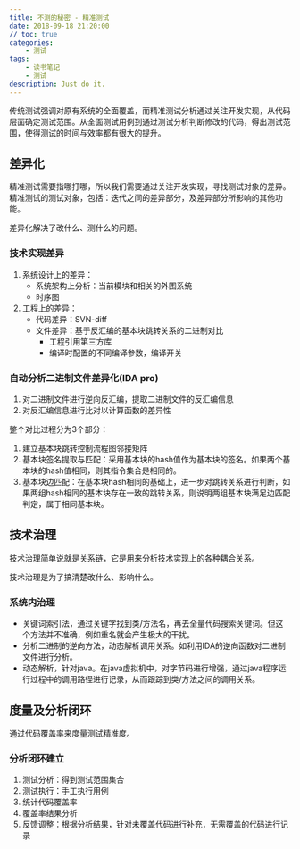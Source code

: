 ```yaml
---
title: 不测的秘密 - 精准测试
date: 2018-09-18 21:20:00
// toc: true
categories:
    - 测试
tags: 
    - 读书笔记
    - 测试
description: Just do it.
---
```


传统测试强调对原有系统的全面覆盖，而精准测试分析通过关注开发实现，从代码层面确定测试范围。从全面测试用例到通过测试分析判断修改的代码，得出测试范围，使得测试的时间与效率都有很大的提升。

## 差异化

精准测试需要指哪打哪，所以我们需要通过关注开发实现，寻找测试对象的差异。精准测试的测试对象，包括：迭代之间的差异部分，及差异部分所影响的其他功能。

差异化解决了改什么、测什么的问题。

### 技术实现差异

1. 系统设计上的差异：
    - 系统架构上分析：当前模块和相关的外围系统
    - 时序图
2. 工程上的差异：
    - 代码差异：SVN-diff
    - 文件差异：基于反汇编的基本块跳转关系的二进制对比
        - 工程引用第三方库
        - 编译时配置的不同编译参数，编译开关

### 自动分析二进制文件差异化(IDA pro)

1. 对二进制文件进行逆向反汇编，提取二进制文件的反汇编信息
2. 对反汇编信息进行比对以计算函数的差异性

整个对比过程分为3个部分：

1. 建立基本块跳转控制流程图邻接矩阵
2. 基本块签名提取与匹配：采用基本块的hash值作为基本块的签名。如果两个基本块的hash值相同，则其指令集合是相同的。
3. 基本块边匹配：在基本块hash相同的基础上，进一步对跳转关系进行判断，如果两组hash相同的基本块存在一致的跳转关系，则说明两组基本块满足边匹配判定，属于相同基本块。


## 技术治理

技术治理简单说就是关系链，它是用来分析技术实现上的各种耦合关系。

技术治理是为了搞清楚改什么、影响什么。

### 系统内治理

- 关键词索引法，通过关键字找到类/方法名，再去全量代码搜索关键词。但这个方法并不准确，例如重名就会产生极大的干扰。
- 分析二进制的逆向方法，动态解析调用关系。如利用IDA的逆向函数对二进制文件进行分析。
- 动态解析，针对java。在java虚拟机中，对字节码进行增强，通过java程序运行过程中的调用路径进行记录，从而跟踪到类/方法之间的调用关系。

## 度量及分析闭环

通过代码覆盖率来度量测试精准度。

### 分析闭环建立

1. 测试分析：得到测试范围集合
2. 测试执行：手工执行用例
3. 统计代码覆盖率
4. 覆盖率结果分析
5. 反馈调整：根据分析结果，针对未覆盖代码进行补充，无需覆盖的代码进行记录

